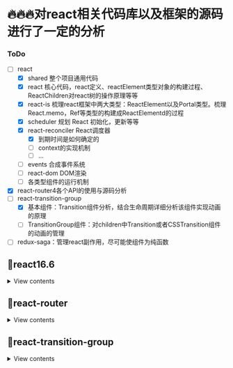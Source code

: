 # 🔥🔥🔥对react相关代码库以及框架的源码进行了一定的分析
### ToDo
- [ ] react
    - [x] shared  整个项目通用代码
    - [x] react   核心代码，react定义、reactElement类型对象的构建过程、ReactChildren对react树的操作原理等等
    - [x] react-is  梳理react框架中两大类型：ReactElement以及Portal类型。梳理React.memo，Ref等类型的构建成ReactElementd的过程
    - [x] scheduler 规划 React 初始化，更新等等
    - [x] react-reconciler  React调度器
        - [x] 到期时间是如何确定的
        - [ ] context的实现机制
        - [ ] ...
    - [ ] events 合成事件系统
    - [ ] react-dom  DOM渲染
    - [ ] 各类型组件的运行机制
- [x] react-router4各个API的使用与源码分析
- [ ] react-transition-group
    - [x] 基本组件：Transition组件分析，结合生命周期详细分析该组件实现动画的原理
    - [ ] TransitionGroup组件：对children中Transition或者CSSTransition组件的动画的管理
- [ ] redux-saga：管理react副作用，尽可能使组件为纯函数

## 📖react16.6

<details>
<summary>View contents</summary>

###### <i>源码实例分析：可见[runlogic文件夹](https://github.com/BUPTlhuanyu/ReactNote/blob/master/react/runlogic/index.js)下的代码，断点分析(console.log不是一快照的方式打印结果，对引用对象的调试会不和预期)react对不同组件的处理逻辑等等运行机制</i>

<details>
<summary>🍺D1 项目目录</summary>

* [1、react源码浅析(一)：项目目录](https://github.com/BUPTlhuanyu/ReactNote/blob/master/react/blog/D1/react%E6%BA%90%E7%A0%81%E6%B5%85%E6%9E%90(%E4%B8%80)%EF%BC%9A%E9%A1%B9%E7%9B%AE%E7%9B%AE%E5%BD%95.md)
</details>

<details>
<summary>🍺D2 shared</summary>

- [1、react源码浅析(二)：shared文件夹](https://github.com/BUPTlhuanyu/ReactNote/blob/master/react/blog/D2/react%e6%ba%90%e7%a0%81%e6%b5%85%e6%9e%90(%e4%ba%8c)%ef%bc%9ashared%e6%96%87%e4%bb%b6%e5%a4%b9.md)
- [2、react源码浅析(二)：shared文件夹之ReactTreeTraversal](https://github.com/BUPTlhuanyu/ReactNote/blob/master/react/blog/D2/react%e6%ba%90%e7%a0%81%e6%b5%85%e6%9e%90(%e4%ba%8c)%ef%bc%9ashared%e6%96%87%e4%bb%b6%e5%a4%b9%e4%b9%8bReactTreeTraversal.md)
</details>

<details>
<summary>🍺D3 react</summary>

- [1、react源码浅析(三)：react文件夹-源码入口](https://github.com/BUPTlhuanyu/ReactNote/blob/master/react/blog/D3/react%e6%ba%90%e7%a0%81%e6%b5%85%e6%9e%90(%e4%b8%89)%ef%bc%9areact%e6%96%87%e4%bb%b6%e5%a4%b9-%e6%ba%90%e7%a0%81%e5%85%a5%e5%8f%a3.md)
- [2、react源码浅析(三)：ReactNoopUpdateQueue](https://github.com/BUPTlhuanyu/ReactNote/blob/master/react/blog/D3/react%e6%ba%90%e7%a0%81%e6%b5%85%e6%9e%90(%e4%b8%89)%ef%bc%9aReactNoopUpdateQueue.md)
- [3、react源码浅析(三)：ReactBaseClasses](https://github.com/BUPTlhuanyu/ReactNote/blob/master/react/blog/D3/react%e6%ba%90%e7%a0%81%e6%b5%85%e6%9e%90(%e4%b8%89)%ef%bc%9aReactBaseClasses.md)
- [4、react源码浅析(三)：Ref-Context-Lazy-forwardRef-memo](https://github.com/BUPTlhuanyu/ReactNote/blob/master/react/blog/D3/react%e6%ba%90%e7%a0%81%e6%b5%85%e6%9e%90(%e4%b8%89)%ef%bc%9aRef-Context-Lazy-forwardRef-memo.md)
- [5、react源码浅析(三)：ReactElement](https://github.com/BUPTlhuanyu/ReactNote/blob/master/react/blog/D3/react%e6%ba%90%e7%a0%81%e6%b5%85%e6%9e%90(%e4%b8%89)%ef%bc%9aReactElement.md)
- [6、react源码浅析(三)：ReactDebugCurrentFrame](https://github.com/BUPTlhuanyu/ReactNote/blob/master/react/blog/D3/react%e6%ba%90%e7%a0%81%e6%b5%85%e6%9e%90(%e4%b8%89)%ef%bc%9aReactDebugCurrentFrame.md)
- [7、react源码浅析(三)：ReactChildren](https://github.com/BUPTlhuanyu/ReactNote/blob/master/react/blog/D3/react%e6%ba%90%e7%a0%81%e6%b5%85%e6%9e%90(%e4%b8%89)%ef%bc%9aReactChildren.md)
- [ ]   8、react源码浅析(三)：Hook
- [9、react源码浅析(三)：ReactElementValidator](https://github.com/BUPTlhuanyu/ReactNote/blob/master/react/blog/D3/react%e6%ba%90%e7%a0%81%e6%b5%85%e6%9e%90(%e4%b8%89)%ef%bc%9aReactElementValidator.md)
</details>


<details>
<summary>🍺D4 react-is</summary>

###### <i>梳理react中的类型，两大类型的构建过程</i>

- [react源码浅析(四)：react-is](https://github.com/BUPTlhuanyu/ReactNote/blob/master/react/blog/D4/react%e6%ba%90%e7%a0%81%e6%b5%85%e6%9e%90(%e5%9b%9b)%ef%bc%9areact-is.md)
</details>


<details>
<summary>🍺D5 scheduler</summary>

###### <i>scheduler调度器原理，大致基本流程已给出图示，以后再给出更详细具体的调度解析，其实知道了设计思想，往后的内容都基本没问题了。</i>

###### <i>tracing及其TracingSubscriptions实现的是一个订阅监听者设计模式，暂时不对其总结</i>

- [react源码浅析(五)：scheduler](https://github.com/BUPTlhuanyu/ReactNote/blob/master/react/blog/D5/react%E6%BA%90%E7%A0%81%E6%B5%85%E6%9E%90(%E4%BA%94)%EF%BC%9Ascheduler.md)
- [react源码浅析(五)：scheduler之Tracing.js](https://github.com/BUPTlhuanyu/ReactNote/blob/master/react/blog/D5/react%E6%BA%90%E7%A0%81%E6%B5%85%E6%9E%90(%E4%BA%94)%EF%BC%9Ascheduler%E4%B9%8BTracing.js.md)
- [react源码浅析(五)：scheduler之TracingSubscriptions.js](https://github.com/BUPTlhuanyu/ReactNote/blob/master/react/blog/D5/react%E6%BA%90%E7%A0%81%E6%B5%85%E6%9E%90(%E4%BA%94)%EF%BC%9Ascheduler%E4%B9%8BTracingSubscriptions.js.md)
</details>



<details>
<summary>🍺D6 react-reconciler</summary>

###### <i>react-reconciler源码分析，直接记在我的有道云笔记中，之后会整理成md文件</i>

- [1、react源码浅析(六)：react的fiber树与页面节点树的关系](http://note.youdao.com/noteshare?id=0f7455578064b5f29fe3078ac8250a52&sub=E75C32B93D164C029A960640C40454A2)
- [2-1、react源码浅析(六)：创建container对应的root](http://note.youdao.com/noteshare?id=5f5fc67ba5ea237fe3c66ffa5f08d6f8&sub=38872ACF66C44A11AAA6D9303AA23523)
- [2-2、react源码浅析(六)：创建root下的fiber树并开始初始调度](http://note.youdao.com/noteshare?id=9e044ed4ed7575202c88b3cfc219fd78&sub=4F5BBFC31A9A417BB16AD3A905941346)
- [2-3、react源码浅析(六)：调度入口函数scheduleWork](http://note.youdao.com/noteshare?id=f0b46b71cf9d0fdc2567c71e73e219cd&sub=13597B790FE74888A94E9A637F47ACA5)
- [2-4、react源码浅析(六)：performWork调度root双向循环链表](http://note.youdao.com/noteshare?id=1ddf559cc188cd1f903801df9ea13c06&sub=C79AC4EE17354E7C8C81F54E46DD9F10)
- [2-5、react源码浅析(六)：performWorkOnRoot调度某个root的fiber树](http://note.youdao.com/noteshare?id=82c1def09e9ab49dc1f7ab12670c077d&sub=461FD4B88C714C4F86F8503DE9236B23)
- [2-6-0、react源码浅析(六)：root渲染阶段renderRoot](http://note.youdao.com/noteshare?id=478f1a3b421050d8f1b72e3b221cca59&sub=169BA6CA7850481BBA68BC53379E26D1)
- [2-6-1、react源码浅析(六)：对root执行updateHostRoot](http://note.youdao.com/noteshare?id=84df98e9c1e5cb9d1a66864b34268a7f&sub=1E16F316E66348EB945206AE4746119A)
- [2-6-2、react源码浅析(六)：对类组件执行updateClassComponent](http://note.youdao.com/noteshare?id=5b0d48c78467fea260ff1a3197584903&sub=53E81F5FF24146C785B2C34F3D048146)
- [2-6-last、react源码浅析(六)：completeUnitOfWork完成当前节点的调度](http://note.youdao.com/noteshare?id=c8a66711270ae3eb5eb6f23a109172b5&sub=C7C28307C12E4FA3949637F01CF39CEC)
- [2-7-0、react源码浅析(六)：root提交阶段completeRoot](http://note.youdao.com/noteshare?id=825ff368c0ecd1d1b8526d5d6c3048b5&sub=B99E2F7CE96F4FC495F009DD212DF07C)
- [2-7-1、react源码浅析(六)：提交阶段执行getSnapshotBeforeUpdate生命周期函数](http://note.youdao.com/noteshare?id=ad1926f61ab12c474298a160cd92d4fa&sub=EFC96133F0CF4F67AE228D41B555B9F3)
- [2-7-2、react源码浅析(六)：提交HostComponent原生HTML标签上的effect](http://note.youdao.com/noteshare?id=58e52744ed8dda929ae070b3952d688b&sub=81C6EC81F70B4EF0AC4109F3BB2A7CB7)
- [2-7-3、react源码浅析(六)：最后提交阶段，执行剩余生命周期钩子](http://note.youdao.com/noteshare?id=1401779d0c87c389ae95e1b1c4570e72&sub=5E9DF42F619B4269ADEB473A02A8604F)
- [2-8-1、react源码浅析(六)：多次执行setState的更新机制](https://github.com/BUPTlhuanyu/ReactNote/blob/master/react/blog/D6/react%E6%BA%90%E7%A0%81%E6%B5%85%E6%9E%90(%E5%85%AD)%EF%BC%9A%E5%A4%9A%E6%AC%A1%E6%89%A7%E8%A1%8CsetState%E7%9A%84%E6%9B%B4%E6%96%B0%E6%9C%BA%E5%88%B6.md)
- [2-8-2、react源码浅析(六)：到期时间的计算规则](https://github.com/BUPTlhuanyu/ReactNote/blob/master/react/blog/D6/react%e6%ba%90%e7%a0%81%e6%b5%85%e6%9e%90(%e5%85%ad)%ef%bc%9a%e5%88%b0%e6%9c%9f%e6%97%b6%e9%97%b4%e7%9a%84%e8%ae%a1%e7%ae%97%e8%a7%84%e5%88%99.md)
</details>


</details>

## 📖react-router

<details>
<summary>View contents</summary>


<details>
<summary>🍺D1</summary>

- [react-router4源码浅析(一) ：matchPath](https://github.com/BUPTlhuanyu/ReactNote/blob/master/react-router/packages/react-router/blog/D1/react-router4%E6%BA%90%E7%A0%81%E6%B5%85%E6%9E%90(%E4%B8%80)%20%EF%BC%9AmatchPath.md)
- [react-router4源码浅析(二) ：Route](https://github.com/BUPTlhuanyu/ReactNote/blob/master/react-router/packages/react-router/blog/D1/react-router4%E6%BA%90%E7%A0%81%E6%B5%85%E6%9E%90(%E4%BA%8C)%20%EF%BC%9ARoute.md)
- [react-router4源码浅析(三) ：BrowserRouter&&HashRouter](https://github.com/BUPTlhuanyu/ReactNote/blob/master/react-router/packages/react-router/blog/D1/react-router4%E6%BA%90%E7%A0%81%E6%B5%85%E6%9E%90(%E4%B8%89)%20%EF%BC%9ABrowserRouter%26%26HashRouter.md)
- [react-router4源码浅析(四) ：Router](https://github.com/BUPTlhuanyu/ReactNote/blob/master/react-router/packages/react-router/blog/D1/react-router4%E6%BA%90%E7%A0%81%E6%B5%85%E6%9E%90(%E5%9B%9B)%20%EF%BC%9ARouter.md)
- [react-router4源码浅析(五) ：generatePath](https://github.com/BUPTlhuanyu/ReactNote/blob/master/react-router/packages/react-router/blog/D1/react-router4%E6%BA%90%E7%A0%81%E6%B5%85%E6%9E%90(%E4%BA%94)%20%EF%BC%9AgeneratePath.md)
- [react-router4源码浅析(六) ：Redirect](https://github.com/BUPTlhuanyu/ReactNote/blob/master/react-router/packages/react-router/blog/D1/react-router4%E6%BA%90%E7%A0%81%E6%B5%85%E6%9E%90(%E5%85%AD)%20%EF%BC%9ARedirect.md)
- [react-router4源码浅析(七) ：Switch](https://github.com/BUPTlhuanyu/ReactNote/blob/master/react-router/packages/react-router/blog/D1/react-router4%E6%BA%90%E7%A0%81%E6%B5%85%E6%9E%90(%E4%B8%83)%20%EF%BC%9ASwitch.md)
- [react-router4源码浅析(八) ：withRouter](https://github.com/BUPTlhuanyu/ReactNote/blob/master/react-router/packages/react-router/blog/D1/react-router4%E6%BA%90%E7%A0%81%E6%B5%85%E6%9E%90(%E5%85%AB)%20%EF%BC%9AwithRouter.md)
- [react-router4源码浅析(九) ：Link](https://github.com/BUPTlhuanyu/ReactNote/blob/master/react-router/packages/react-router/blog/D1/react-router4%E6%BA%90%E7%A0%81(%E4%B9%9D)%20%EF%BC%9ALink.md)
</details>

</details>

## 📖react-transition-group

<details>
<summary>View contents</summary>


<details>
<summary>🍺D1</summary>

- [react-transition-group源码浅析(一)：Transition](https://github.com/BUPTlhuanyu/ReactNote/blob/master/react-transition-group/blog/D1/react-transition-group%E6%BA%90%E7%A0%81%E6%B5%85%E6%9E%90(%E4%B8%80)%EF%BC%9ATransition.md)
</details>

</details>